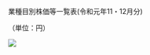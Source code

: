 業種目別株価等一覧表(令和元年11・12月分)

（単位：円）

![](https://www.nta.go.jp/tmp/695dd541-728d-4d86-8685-e821d3f65d13/images/076c574abef7dbb1676ac30e682314b5fbceadcd5d7e13a2f42e89461c38f1ee.jpg)